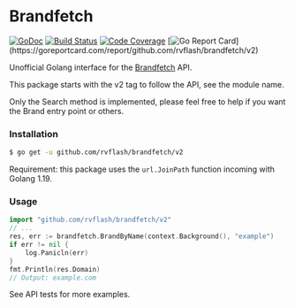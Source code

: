 # Brandfetch

[![GoDoc](https://godoc.org/github.com/rvflash/brandfetch/v2?status.svg)](https://godoc.org/github.com/rvflash/brandfetch/v2)
[![Build Status](https://github.com/rvflash/brandfetch/workflows/build/badge.svg)](https://github.com/rvflash/brandfetch/actions?workflow=build)
[![Code Coverage](https://codecov.io/gh/rvflash/brandfetch/branch/main/graph/badge.svg)](https://codecov.io/gh/rvflash/brandfetch)
[![Go Report Card](https://goreportcard.com/badge/github.com/rvflash/brandfetch/v2?)](https://goreportcard.com/report/github.com/rvflash/brandfetch/v2)

Unofficial Golang interface for the [Brandfetch](https://brandfetch.com/) API.

This package starts with the v2 tag to follow the API, see the module name. 

Only the Search method is implemented, please feel free to help if you want the Brand entry point or others.

### Installation

```bash
$ go get -u github.com/rvflash/brandfetch/v2
```

Requirement: this package uses the `url.JoinPath` function incoming with Golang 1.19.

### Usage

```go
import "github.com/rvflash/brandfetch/v2"
// ...
res, err := brandfetch.BrandByName(context.Background(), "example")
if err != nil {
    log.Panicln(err)
}
fmt.Println(res.Domain)
// Output: example.com
```

See API tests for more examples. 
